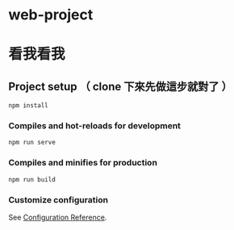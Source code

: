 # web-project
# 看我看我

## Project setup （ clone 下來先做這步就對了 ）
```
npm install
```

### Compiles and hot-reloads for development
```
npm run serve
```

### Compiles and minifies for production
```
npm run build
```

### Customize configuration
See [Configuration Reference](https://cli.vuejs.org/config/).
